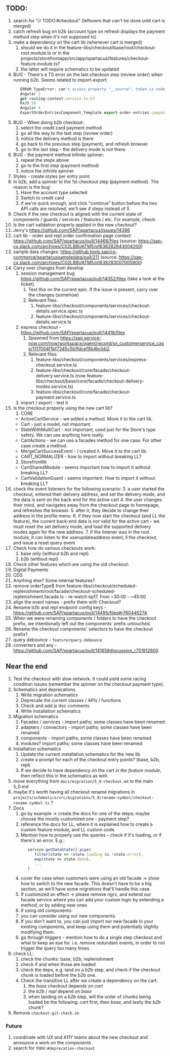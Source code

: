 ## TODO:

1. search for "// TODO:#checkout" (leftovers that can't be done until cart is merged)
2. catch refresh bug on b2b (account type on refresh displays the payment method step when it's not supposed to)
3. make a dependency on the cart lib (whenever cart is merged)
   1. should we do it in the feature-libs/checkout/base/root/checkout-root.module.ts _or_ in the projects/storefrontapp/src/app/spartacus/features/checkout-feature.module.ts?
   2. the latter will require schematics to be updated
4. BUG - There's a TS error on the last checkout step (review order) when running b2b. Seems related to import-export. 
   ```ts
      ERROR TypeError: can't access property "__source", token is undefined
      Angular 2
      get routing-context.service.ts:57
      RxJS 50
      Angular 4
      ExportOrderEntriesComponent_Template export-order-entries.component.html:2
   ```
5. BUG - When doing b2b checkout:
   1. select the credit card payment method
   2. go all the way to the last step (review order)
   3. notice the delivery method is there
   4. go back to the previous step (payment), and refresh browser
   5. go to the last step - the delivery mode is not there.
6. BUG - the payment method infinite spinner:
   1. repeat the steps above
   2. go to the first step (payment method)
   3. notice the infinite spinner
7. Styles - create styles per entry point
8. In b2b, add a spinner to the 1st checkout step (payment method). The reason is the bug:
   1. Have the account type selected
   2. Switch to credit card
   3. if we're quick enough, and click "continue" button before the two API calls are resolved, we'll see _4_ steps instead of _5_.
9.  Check if the new checkout is aligned with the current state of components / guards / services / features / etc. For example, check:
   4. Is the cart validation properly applied in the new checkout?
   5. Jerry's https://github.com/SAP/spartacus/issues/14386
   6. cart lib - order and repl order confirmation page context: https://github.com/SAP/spartacus/pull/14466/files (source: https://sap-cx.slack.com/archives/C02L8BUATM5/p1638282843004200)
   7. sample data changes: https://github.tools.sap/cx-commerce/spartacussampledata/pull/211 (source: https://sap-cx.slack.com/archives/C02L8BUATM5/p1638283007005900)
10. Carry over changes from develop
    1.  session management bug https://github.com/SAP/spartacus/pull/14052/files (take a look at the ticket).
        1.  Test this on the current epic. If the issue is present, carry over the changes (somehow)
        2.  Relevant files:
            1.  feature-libs/checkout/components/services/checkout-details.service.spec.ts
            2.  feature-libs/checkout/components/services/checkout-details.service.ts
    2.  express checkout - https://github.com/SAP/spartacus/pull/14418/files
        1.  Spawned from https://sap.service-now.com/now/workspace/agent/record/sn_customerservice_case/1117004f1bf7345c5b1fdcef9b4bcbb2.
        2.  Relevant files:
            1.  feature-libs/checkout/components/services/express-checkout.service.ts
            2.  feature-libs/checkout/core/facade/checkout-delivery.service.ts (now feature-libs/checkout/base/core/facade/checkout-delivery-modes.service.ts)
            3.  feature-libs/checkout/core/facade/checkout-payment.service.ts
    3.  import / export - test it
11. Is the checkout properly using the new cart lib?
    1. CORE
      - ActiveCartService - we added a method. Move it to the cart lib.
      - Cart - just a model, not important.
      - StateWithMultiCart - not important, used just for the Store's type safety. We can use anything here really. 
      - CartActions - we can use a facades method for one case. For other case create a method.
      - MergeCartSuccessEvent - I created it. Move it to the cart lib.
      - CART_NORMALIZER - how to import without breaking LL?
    2. Storefrontlib
      - CartSharedModule - seems important how to import it without breaking LL?
      - CartValidationGuard - seems important. How to import it without breaking LL?
12.  check the event listeners for the following scenario:
    3.  a user started the checkout, entered their delivery address, and set the delivery mode, and the data is sent on the back-end for the active cart
    4.  the user changes their mind, and navigates away from the checkout page to homepage, and refreshes the browser.
    5.  after it, they decide to change their address in the profile menu. 
    6.  if they now start the checkout (and LL the feature), the current back-end data is _not_ valid for the active cart - we must reset the set delivery mode, and load the supported delivery modes again for the new address.
    7.  if the listener was in the root module, it can listen to the userupdateaddress event, ll the checkout, and issue a reset query event
13. Check how do various checkouts work:
    1.  base only (without b2b and repl)
    2.  b2b (without repl)
14. Check other features which are using the old checkout:
   8.  Digital Payments
   9.  CDS
   10. Anything else? Some internal features?
15. remove orderType$ from feature-libs/checkout/scheduled-replenishment/root/facade/checkout-scheduled-replenishment.facade.ts - re-watch ep17, from ~30:00 - ~45:00
16. align the event names - prefix them with Checkout?
17. Rename b2b and repl endpoint config keys - https://github.com/SAP/spartacus/pull/14495/files#r760445274
18. When we were renaming components / folders to have the checkout prefix, we intentionally left out the components' prefix untouched.
   11. Rename the checkout components' selectors to have the checkout prefix?
19. query debounce - `feature/query-debounce`
20. converters and any - https://github.com/SAP/spartacus/pull/14165#discussion_r751912800


## Near the end

1. Test the checkout with slow network. It could yield some racing condition issues (remember the spinner on the checkout payment type).
2. Schematics and deprecations
   1. Write migration schematics
   2. Deprecate the current classes / APIs / functions
   3. Check and add js doc comments
   4. Write installation schematics
3. Migration schematics
   1. Facades / services - import paths; some classes have been renamed
   2. adapters / connectors - import paths; some classes have been renamed
   3. components - import paths; some classes have been renamed
   4. modules? import paths; some classes have been renamed
4. Installation schematics
   1. Update the current installation schematics for the new lib
   2. create a prompt for each of the checkout entry points? (base, b2b, repl)
   3. If we decide to have dependency on the cart _in the feature module_, then reflect this in the schematics as well.
5. move everything from `docs/migration/5_0-checkout.md` to the main 5_0.md
6. maybe it's worth having all checkout rename migrations in `projects/schematics/src/migrations/5_0/rename-symbol/checkout-rename-symbol.ts` ?
7. Docs
   1. go by example -> create the docs for one of the steps; maybe choose the mostly customized one - payment step?
   2. reference the docs for LL, where it is explained how to create a custom feature module, and LL custom code.
   3. Mention how to properly use the queries - check if it's loading, or if there's an error. E.g.:
      ```ts
         service.getDataState().pipe(
            filter(state => !state.loading && !state.error),
            map(state => state.data),
            ...
         )
      ```
   4. cover the case when customers were using an old facade -> show how to switch to the new facade. This doesn't have to be a big section, as we'll have some migrations that'll handle this case.
   5. If customized an effect -> please remove ngrx, and extend our facade service where you can add your custom logic by extending a method, or by adding new ones
   6.  if using old components:
      1. you can consider using our new components. 
      2. If you don't want to, you can just import our new facade in your existing components, and keep using them and potentially slightly modifying them.
   7.  go through triggers - mention how to do a single step checkout and what to keep an eye for. i.e. remove redundant events, in order to not trigger the query too many times.
8. check LL:
   1. check the chunks: base, b2b, replenishment
   2. check if and when those are loaded
   3. check the deps, e.g. land on a b2b step, and check if the checkout chunk is loaded before the b2b one.
   4. Check the transitive LL after we create a dependency on the cart:
      1. the _base_ checkout depends on _cart_
      2. the _b2b_ / _repl_ depend on _base_
      3. when landing on a _b2b_ step, will the order of chunks being loaded be the following: _cart_ first, then _base_, and lastly the _b2b_ chunk?
9. Remove `checkout-git-check.sh`

### Future

1. coordinate with UX and A11Y teams about the new checkout and announce a work on the components
2. search for `TODO:#deprecation-checkout`

